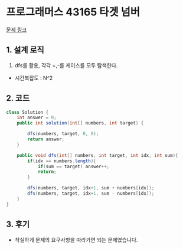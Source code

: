 # 프로그래머스 43165 타겟 넘버

[문제 링크](https://programmers.co.kr/learn/courses/30/lessons/43165)

## 1. 설계 로직

1. dfs를 활용, 각각 +,-를 케이스를 모두 탐색한다.

- 시간복잡도 : N^2

## 2. 코드

```java
class Solution {
    int answer = 0;
    public int solution(int[] numbers, int target) {

        dfs(numbers, target, 0, 0);
        return answer;
    }

    public void dfs(int[] numbers, int target, int idx, int sum){
        if(idx == numbers.length){
            if(sum == target) answer++;
            return;
        }

        dfs(numbers, target, idx+1, sum + numbers[idx]);
        dfs(numbers, target, idx+1, sum - numbers[idx]);
    }
}
```

## 3. 후기

- 착실하게 문제의 요구사항을 따라가면 되는 문제였습니다.
